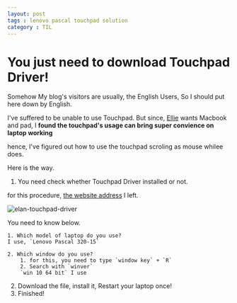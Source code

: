 ```yaml
---
layout: post
tags : lenovo pascal touchpad solution
category : TIL
---
```


# You just need to download Touchpad Driver!

Somehow My blog's visitors are usually, the English Users,
So I should put here down by English.

I've suffered to be unable to use Touchpad.
But since, [Ellie](https://instagram.com/fullyraw.jennie_md) wants Macbook and pad, I **found the touchpad's usage can bring super convience on laptop working**

hence, I've figured out how to use the touchpad scroling as mouse whilee does.

Here is the way.

1. You need check whether Touchpad Driver installed or not.

for this procedure, [the website address](https://support.lenovo.com/id/ko/search?query=touchpad%20driver) I left.

![elan-touchpad-driver](https://user-images.githubusercontent.com/35059428/56172721-56515680-601d-11e9-85e2-0aedc2ed9fcc.png)


You need to know below.

    1. Which model of laptop do you use?
    I use, `Lenovo Pascal 320-15`

    2. Which window do you use?
        1. for this, you need to type `window key` + `R`
        2. Search with `winver`
        `win 10 64 bit` I use

2. Download the file, install it, Restart your laptop once!
3. Finished!



